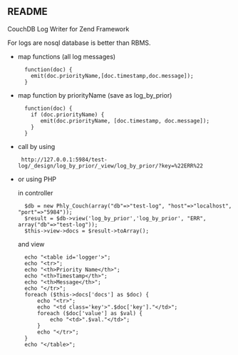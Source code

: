 README
------

CouchDB Log Writer for Zend Framework

For logs are nosql database is better than RBMS.

- map functions (all log messages)


        function(doc) {
          emit(doc.priorityName,[doc.timestamp,doc.message]);
        }

- map function by priorityName (save as log_by_prior)


        function(doc) {
          if (doc.priorityName) {
             emit(doc.priorityName, [doc.timestamp, doc.message]);
          }
        }

-  call by using


        http://127.0.0.1:5984/test-log/_design/log_by_prior/_view/log_by_prior/?key=%22ERR%22

- or using PHP

    in controller

        $db = new Phly_Couch(array("db"=>"test-log", "host"=>"localhost", "port"=>"5984"));
        $result = $db->view('log_by_prior','log_by_prior', "ERR", array("db"=>"test-log"));
        $this->view->docs = $result->toArray();
        
    and view

        echo "<table id='logger'>";
        echo "<tr>";
        echo "<th>Priority Name</th>";
        echo "<th>Timestamp</th>";
        echo "<th>Message</th>";
        echo "</tr>";
        foreach ($this->docs['docs'] as $doc) {
            echo "<tr>";
            echo "<td class='key'>".$doc['key']."</td>";
            foreach ($doc['value'] as $val) {
                echo "<td>".$val."</td>";
            }
            echo "</tr>";
        }
        echo "</table>";